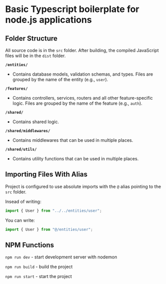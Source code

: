 # Basic Typescript boilerplate for node.js applications

## Folder Structure

All source code is in the `src` folder.
After building, the compiled JavaScript files will be in the `dist` folder.

**`/entities/`**

- Contains database models, validation schemas, and types. Files are grouped by the name of the entity (e.g., `user`).

**`/features/`**

- Contains controllers, services, routers and all other feature-specific logic. Files are grouped by the name of the feature (e.g., `auth`).

**`/shared/`**

- Contains shared logic.

**`/shared/middlewares/`**

- Contains middlewares that can be used in multiple places.

**`/shared/utils/`**

- Contains utility functions that can be used in multiple places.

## Importing Files With Alias

Project is configured to use absolute imports with the `@` alias pointing to the `src` folder.

Insead of writing:

```typescript
import { User } from "../../entities/user";
```

You can write:

```typescript
import { User } from "@/entities/user";
```

## NPM Functions

`npm run dev` - start development server with nodemon

`npm run build` - build the project

`npm run start` - start the project
